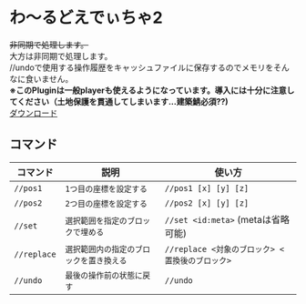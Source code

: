 # わ～るどえでぃちゃ2
~~非同期で処理します。~~  
大方は非同期で処理します。  
//undoで使用する操作履歴をキャッシュファイルに保存するのでメモリをそんなに食いません。  
**※このPluginは一般playerも使えるようになっています。導入には十分に注意してください（土地保護を貫通してしまいます...建築鯖必須??)**  
[ダウンロード](https://poggit.pmmp.io/ci/deceitya/WorldEditya2/WorldEditya2)

## コマンド
| コマンド | 説明 | 使い方 |
| --- | --- | --- |
| `//pos1` | `1つ目の座標を設定する` | `//pos1 [x] [y] [z]` |
| `//pos2` | `2つ目の座標を設定する` | `//pos2 [x] [y] [z]` |
| `//set` | `選択範囲を指定のブロックで埋める` | `//set <id:meta>` (metaは省略可能) |
| `//replace` | `選択範囲内の指定のブロックを置き換える` | `//replace <対象のブロック> <置換後のブロック>` |
| `//undo` | `最後の操作前の状態に戻す` | `//undo` |
